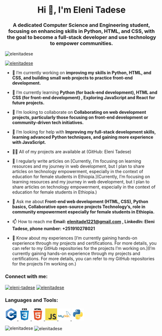 <h1 align="center">Hi 👋, I'm Eleni Tadese</h1>
<h3 align="center">A dedicated Computer Science and Engineering student, focusing on enhancing skills in Python, HTML, and CSS, with the goal to become a full-stack developer and use technology to empower communities.</h3>

<p align="left"> <img src="https://komarev.com/ghpvc/?username=elenitadese&label=Profile%20views&color=0e75b6&style=flat" alt="elenitadese" /> </p>

<p align="left"> <a href="https://github.com/ryo-ma/github-profile-trophy"><img src="https://github-profile-trophy.vercel.app/?username=elenitadese" alt="elenitadese" /></a> </p>

- 🔭 I’m currently working on **improving my skills in Python, HTML, and CSS, and building small web projects to practice front-end development.**

- 🌱 I’m currently learning **Python (for back-end development), HTML and CSS (for front-end development) , Exploring JavaScript and React for future projects.**

- 👯 I’m looking to collaborate on **Collaborating on web development projects, particularly those focusing on front-end development or community-driven tech initiatives.**

- 🤝 I’m looking for help with **Improving my full-stack development skills, learning advanced Python techniques, and gaining more experience with JavaScript.**

- 👨‍💻 All of my projects are available at (GitHub: Eleni Tadese)

- 📝 I regularly write articles on [Currently, I’m focusing on learning resources and my journey in web development, but I plan to share articles on technology empowerment, especially in the context of education for female students in Ethiopia.](Currently, I’m focusing on learning resources and my journey in web development, but I plan to share articles on technology empowerment, especially in the context of education for female students in Ethiopia.)

- 💬 Ask me about **Front-end web development (HTML, CSS), Python basics, Collaborative open-source projects Technology’s, role in community empowerment especially for female students in Ethiopia.**

- 📫 How to reach me **Email: elenitade1221@gmail.com , LinkedIn: Eleni Tadese, phone number: +251910278021**

- 📄 Know about my experiences [I’m currently gaining hands-on experience through my projects and certifications. For more details, you can refer to my GitHub repositories for the projects I’m working on.](I’m currently gaining hands-on experience through my projects and certifications. For more details, you can refer to my GitHub repositories for the projects I’m working on.)

<h3 align="left">Connect with me:</h3>
<p align="left">
<a href="https://linkedin.com/in/eleni-tadese" target="blank"><img align="center" src="https://raw.githubusercontent.com/rahuldkjain/github-profile-readme-generator/master/src/images/icons/Social/linked-in-alt.svg" alt="eleni-tadese" height="30" width="40" /></a>
<a href="https://codeforces.com/profile/elenitadese" target="blank"><img align="center" src="https://raw.githubusercontent.com/rahuldkjain/github-profile-readme-generator/master/src/images/icons/Social/codeforces.svg" alt="elenitadese" height="30" width="40" /></a>
</p>

<h3 align="left">Languages and Tools:</h3>
<p align="left"> <a href="https://www.w3schools.com/cpp/" target="_blank" rel="noreferrer"> <img src="https://raw.githubusercontent.com/devicons/devicon/master/icons/cplusplus/cplusplus-original.svg" alt="cplusplus" width="40" height="40"/> </a> <a href="https://www.w3schools.com/css/" target="_blank" rel="noreferrer"> <img src="https://raw.githubusercontent.com/devicons/devicon/master/icons/css3/css3-original-wordmark.svg" alt="css3" width="40" height="40"/> </a> <a href="https://www.w3.org/html/" target="_blank" rel="noreferrer"> <img src="https://raw.githubusercontent.com/devicons/devicon/master/icons/html5/html5-original-wordmark.svg" alt="html5" width="40" height="40"/> </a> <a href="https://developer.mozilla.org/en-US/docs/Web/JavaScript" target="_blank" rel="noreferrer"> <img src="https://raw.githubusercontent.com/devicons/devicon/master/icons/javascript/javascript-original.svg" alt="javascript" width="40" height="40"/> </a> <a href="https://www.mysql.com/" target="_blank" rel="noreferrer"> <img src="https://raw.githubusercontent.com/devicons/devicon/master/icons/mysql/mysql-original-wordmark.svg" alt="mysql" width="40" height="40"/> </a> <a href="https://www.python.org" target="_blank" rel="noreferrer"> <img src="https://raw.githubusercontent.com/devicons/devicon/master/icons/python/python-original.svg" alt="python" width="40" height="40"/> </a> </p>

<p><img align="left" src="https://github-readme-stats.vercel.app/api/top-langs?username=elenitadese&show_icons=true&locale=en&layout=compact" alt="elenitadese" /></p>

<p>&nbsp;<img align="center" src="https://github-readme-stats.vercel.app/api?username=elenitadese&show_icons=true&locale=en" alt="elenitadese" /></p>
